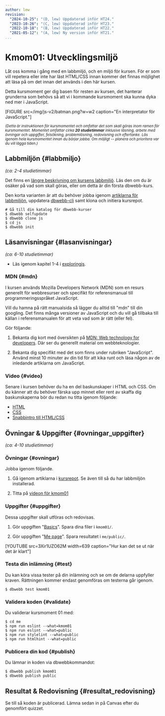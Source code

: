 ```yaml
---
author: lew
revision:
  "2024-10-25": "(D, lew) Uppdaterad inför HT24."
  "2023-10-26": "(C, lew) Uppdaterad inför HT23."
  "2022-10-18": "(B, lew) Uppdaterad inför HT22."
  "2021-05-12": "(A, lew) Ny version inför HT21."
...
```


# Kmom01: Utvecklingsmiljö
<!-- 
[WARNING]
Kursmomentet är under uppdatering och är klart när den här gula rutan är borta.
[/WARNING] -->

Låt oss komma i gång med en labbmiljö, och en miljö för kursen. För er som vill repetera eller inte har läst HTML/CSS innan kommer det finnas möjlighet att läsa på om det innan det används i den här kursen.

Detta kursmoment ger dig basen för resten av kursen, det hanterar grunderna som behövs så att vi i kommande kursmoment ska kunna dyka ned mer i JavaScript.

<!--more-->

[FIGURE src=/img/js-v2/batman.png?w=w2 caption="En interpretator för JavaScript."]

<small><i>(Detta är instruktionen för kursmomentet och omfattar det som skall göras inom ramen för kursmomentet. Momentet omfattar cirka **20 studietimmar** inklusive läsning, arbete med övningar och uppgifter, felsökning, problemlösning, redovisning och eftertanke. Läs igenom hela kursmomentet innan du börjar jobba. Om möjligt -- planera och prioritera var du vill lägga tiden.)</i></small>

## Labbmiljön {#labbmiljo}

_(ca: 2-4 studietimmar)_

Det finns en [längre beskrivning om kursens labbmiljö](./../installera-labbmiljo). Läs den om du är osäker på vad som skall göras, eller om detta är din första dbwebb-kurs.

Den korta varianten är att du behöver jobba igenom [artiklarna för labbmiljön](https://github.com/dbwebb-se/js-v2/tree/master/components/01/environment), uppdatera [dbwebb-cli](dbwebb-cli) samt klona och initiera kursrepot.

```text
# Gå till din katalog för dbwebb-kurser
$ dbwebb selfupdate
$ dbwebb clone js
$ cd js
$ dbwebb init
```

## Läsanvisningar {#lasanvisningar}

_(ca: 6-10 studietimmar)_

- Läs igenom kapitel 1-4 i [exploringjs](https://exploringjs.com/impatient-js).

### MDN {#mdn}

I kursen används Mozilla Developers Network (MDN) som en resurs generellt för webbresurser och specifikt för referensmanual till programmeringsspråket JavaScript.

Vill du hamna på rätt manualsida så lägger du alltid till "mdn" till din googling. Det finns många versioner av JavaScript och du vill gå tillbaka till källan i referensmanualen för att veta vad som är rätt (eller fel).

Gör följande:

1. Bekanta dig kort med översikten på [MDN: Web technology for developers](https://developer.mozilla.org/en-US/docs/Web). Där ser du generellt material om webbteknologier.

1. Bekanta dig specifikt med det som finns under rubriken "JavaScript". Använd minst 10 minuter av din tid för att kika runt och läsa någon av de inledande artiklarna om JavaScript.

### Video {#video}

Senare i kursen behöver du ha en del baskunskaper i HTML och CSS. Om du känner att du behöver färska upp minnet eller rent av skaffa dig baskunskaperna bör du redan nu titta igenom följande:

- [HTML](https://youtu.be/8QMveCqpegw)
- [CSS](https://youtu.be/Rzpl9mrJ05w)
- [Snabbintro till HTML/CSS](https://youtu.be/e7e-sSyryoQ?si=aq9Ci-DEx4d5ALJ_)

<!--
1. Videoserien [Lär dig JavaScript](https://www.youtube.com/playlist?list=PLKtP9l5q3ce_YXUQlr5aAzJ406vSsmeMT) är tätt kopplat till kursmaterialet. Kika igenom serien under kursens gång. -->

## Övningar & Uppgifter {#ovningar_uppgifter}

_(ca: 4-10 studietimmar)_

### Övningar {#ovningar}

Jobba igenom följande.

1. Gå igenom artiklarna i [kursrepot](https://github.com/dbwebb-se/js-v2/tree/master/components/01). Se även till så du har labbmiljön installerad.

1. Titta på [videon för kmom01](https://youtu.be/ZfK9H6555xo?si=uvtPzhMCdnv2WYY5) 

### Uppgifter {#uppgifter}

Dessa uppgifter skall utföras och redovisas.

1. Gör uppgiften "[Basics](https://github.com/dbwebb-se/js-v2/blob/master/components/01/assignment-1.md)". Spara dina filer i `kmom01/`.

1. Gör uppgiften "[Me page](https://github.com/dbwebb-se/js-v2/blob/master/components/01/assignment-2.md)". Spara resultatet i `me/public/`.


[YOUTUBE src=3Xir1UZO62M width=639 caption="Hur kan det se ut när det är klart"]

### Testa din inlämning {#test}

Du kan köra vissa tester på din inlämning och se om de delarna uppfyller kraven. Rättningen kommer endast genomföras om testerna går igenom.

```console
$ dbwebb test kmom01
```

### Validera koden {#validate}

Du validerar kursmoment 01 med:
```console
$ cd me
$ npm run eslint --what=kmom01
$ npm run eslint --what=public
$ npm run stylelint --what=public
$ npm run htmlhint --what=public
```

### Publicera din kod {#publish}

Du lämnar in koden via dbwebbkommandot:

```console
$ dbwebb publish kmom01
$ dbwebb publish public
```

## Resultat & Redovisning {#resultat_redovisning}

Se till så koden är publicerad. Lämna sedan in på Canvas efter du genomfört quizzet.

<!-- _(ca: 1-2 studietimmar)_ -->
<!-- 
Läs [instruktionen om hur du skall redovisa](./../redovisa).

Se till att följande frågor besvaras i redovisningstexten.

- Vilken utvecklingsmiljö använder du (berätta om något förändrats sen sist, om du svarat på frågan i tidigare kurser)?
- Är du bekant med JavaScript sedan tidigare?
- Gick det bra att komma i gång med kursmomentet, var det lagom, för litet, för stort, något som var svårt eller saknades?
- Vilken är din TIL för detta kmom? -->

